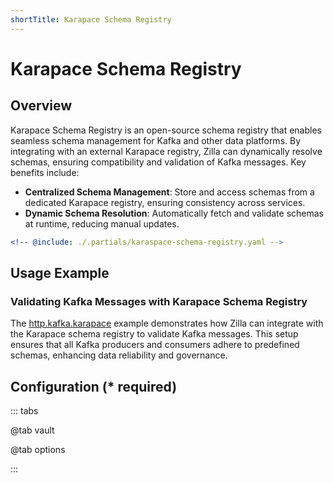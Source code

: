```yaml
---
shortTitle: Karapace Schema Registry
---
```


# Karapace Schema Registry

## Overview

Karapace Schema Registry is an open-source schema registry that enables seamless schema management for Kafka and other data platforms. By integrating with an external Karapace registry, Zilla can dynamically resolve schemas, ensuring compatibility and validation of Kafka messages. Key benefits include:

- **Centralized Schema Management**: Store and access schemas from a dedicated Karapace registry, ensuring consistency across services.
- **Dynamic Schema Resolution**: Automatically fetch and validate schemas at runtime, reducing manual updates.

```yaml {2}
<!-- @include: ./.partials/karaspace-schema-registry.yaml -->
```

## Usage Example

### Validating Kafka Messages with Karapace Schema Registry

The [http.kafka.karapace](https://github.com/aklivity/zilla-examples/tree/main/http.kafka.karapace) example demonstrates how Zilla can integrate with the Karapace schema registry to validate Kafka messages. This setup ensures that all Kafka producers and consumers adhere to predefined schemas, enhancing data reliability and governance.

## Configuration (\* required)

::: tabs

@tab vault

<!-- @include: ./.partials/vault.md -->

@tab options

<!-- @include: ./.partials/schema-registry-options.md -->

:::
